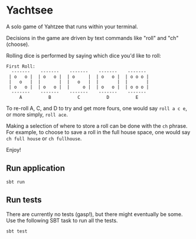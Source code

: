 # Yachtsee

A solo game of Yahtzee that runs within your terminal.

Decisions in the game are driven by text commands like "roll" and "ch" (choose).

Rolling dice is performed by saying which dice you'd like to roll:

```
First Roll:
  -------    -------    -------    -------    -------
 | o   o |  | o   o |  | o     |  | o   o |  | o o o |
 |   o   |  |       |  |   o   |  |       |  |       |
 | o   o |  | o   o |  |     o |  | o   o |  | o o o |
  -------    -------    -------    -------    ------- 
     A          B          C          D          E
```

To re-roll A, C, and D to try and get more fours, one would say `roll a c e`, or more simply, `roll ace`.

Making a selection of where to store a roll can be done with the `ch` phrase.
For example, to choose to save a roll in the full house space, one would say `ch full house` or `ch fullhouse`.

Enjoy!

## Run application

```shell
sbt run
```

## Run tests

There are currently no tests (gasp!), but there might eventually be some.
Use the following SBT task to run all the tests.

```shell
sbt test
```
